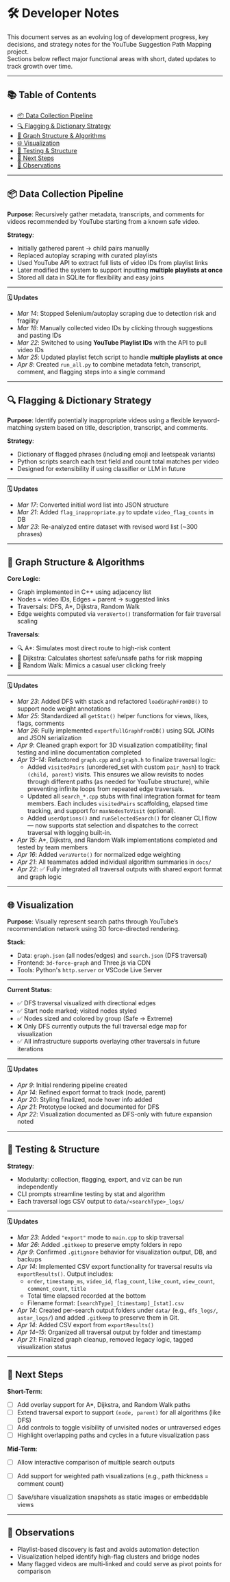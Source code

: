 # 🛠️ Developer Notes

This document serves as an evolving log of development progress, key decisions, and strategy notes for the YouTube Suggestion Path Mapping project.  
Sections below reflect major functional areas with short, dated updates to track growth over time.

---

## 📚 Table of Contents
- [📦 Data Collection Pipeline](#-data-collection-pipeline)
- [🔍 Flagging & Dictionary Strategy](#-flagging--dictionary-strategy)
- [🧠 Graph Structure & Algorithms](#-graph-structure--algorithms)
- [🌐 Visualization](#-visualization)
- [🧪 Testing & Structure](#-testing--structure)
- [🚀 Next Steps](#-next-steps)
- [🧠 Observations](#-observations)

---

## 📦 Data Collection Pipeline

**Purpose**: Recursively gather metadata, transcripts, and comments for videos recommended by YouTube starting from a known safe video.

**Strategy**:
- Initially gathered parent → child pairs manually
- Replaced autoplay scraping with curated playlists
- Used YouTube API to extract full lists of video IDs from playlist links
- Later modified the system to support inputting **multiple playlists at once**
- Stored all data in SQLite for flexibility and easy joins

---

**🗓️ Updates**
- *Mar 14*: Stopped Selenium/autoplay scraping due to detection risk and fragility
- *Mar 18*: Manually collected video IDs by clicking through suggestions and pasting IDs
- *Mar 22*: Switched to using **YouTube Playlist IDs** with the API to pull video IDs
- *Mar 25*: Updated playlist fetch script to handle **multiple playlists at once**
- *Apr 8*: Created `run_all.py` to combine metadata fetch, transcript, comment, and flagging steps into a single command

---

## 🔍 Flagging & Dictionary Strategy

**Purpose**: Identify potentially inappropriate videos using a flexible keyword-matching system based on title, description, transcript, and comments.

**Strategy**:
- Dictionary of flagged phrases (including emoji and leetspeak variants)
- Python scripts search each text field and count total matches per video
- Designed for extensibility if using classifier or LLM in future

---

**🗓️ Updates**
- *Mar 17*: Converted initial word list into JSON structure
- *Mar 21*: Added `flag_inappropriate.py` to update `video_flag_counts` in DB
- *Mar 23*: Re-analyzed entire dataset with revised word list (~300 phrases)

---

## 🧠 Graph Structure & Algorithms

**Core Logic**:
- Graph implemented in C++ using adjacency list
- Nodes = video IDs, Edges = parent → suggested links
- Traversals: DFS, A*, Dijkstra, Random Walk
- Edge weights computed via `veraVerto()` transformation for fair traversal scaling

**Traversals**:
- 🔍 A*: Simulates most direct route to high-risk content
- 🧭 Dijkstra: Calculates shortest safe/unsafe paths for risk mapping
- 🎲 Random Walk: Mimics a casual user clicking freely

---

**🗓️ Updates**
- *Mar 23*: Added DFS with stack and refactored `loadGraphFromDB()` to support node weight annotations
- *Mar 25*: Standardized all `getStat()` helper functions for views, likes, flags, comments
- *Mar 26*: Fully implemented `exportFullGraphFromDB()` using SQL JOINs and JSON serialization
- *Apr 9*: Cleaned graph export for 3D visualization compatibility; final testing and inline documentation completed
- *Apr 13–14*: Refactored `graph.cpp` and `graph.h` to finalize traversal logic:
  - Added `visitedPairs` (unordered_set with custom `pair_hash`) to track `(child, parent)` visits. This ensures we allow revisits to nodes through different paths (as needed for YouTube structure), while preventing infinite loops from repeated edge traversals.
  - Updated all `search_*.cpp` stubs with final integration format for team members. Each includes `visitedPairs` scaffolding, elapsed time tracking, and support for `maxNodesToVisit` (optional).
  - Added `userOptions()` and `runSelectedSearch()` for cleaner CLI flow — now supports stat selection and dispatches to the correct traversal with logging built-in.
- *Apr 15*: A*, Dijkstra, and Random Walk implementations completed and tested by team members
- *Apr 16*: Added `veraVerto()` for normalized edge weighting
- *Apr 21*: All teammates added individual algorithm summaries in `docs/`
- *Apr 22*: ✅ Fully integrated all traversal outputs with shared export format and graph logic

---

## 🌐 Visualization

**Purpose**: Visually represent search paths through YouTube’s recommendation network using 3D force-directed rendering.

**Stack**:
- Data: `graph.json` (all nodes/edges) and `search.json` (DFS traversal)
- Frontend: `3d-force-graph` and Three.js via CDN
- Tools: Python's `http.server` or VSCode Live Server

---

**Current Status:**
- ✅ DFS traversal visualized with directional edges
- ✅ Start node marked; visited nodes styled
- ✅ Nodes sized and colored by group (Safe → Extreme)
- ❌ Only DFS currently outputs the full traversal edge map for visualization
- ✅ All infrastructure supports overlaying other traversals in future iterations


---

**🗓️ Updates**
- *Apr 9*: Initial rendering pipeline created
- *Apr 14*: Refined export format to track (node, parent)
- *Apr 20*: Styling finalized, node hover info added
- *Apr 21*: Prototype locked and documented for DFS
- *Apr 22*: Visualization documented as DFS-only with future expansion noted

---

## 🧪 Testing & Structure

**Strategy**:
- Modularity: collection, flagging, export, and viz can be run independently
- CLI prompts streamline testing by stat and algorithm
- Each traversal logs CSV output to `data/<searchType>_logs/`

---

**🗓️ Updates**
- *Mar 23*: Added `"export"` mode to `main.cpp` to skip traversal
- *Mar 26*: Added `.gitkeep` to preserve empty folders in repo
- *Apr 9*: Confirmed `.gitignore` behavior for visualization output, DB, and backups
- *Apr 14*: Implemented CSV export functionality for traversal results via `exportResults()`. Output includes:
  - `order`, `timestamp_ms`, `video_id`, `flag_count`, `like_count`, `view_count`, `comment_count`, `title`
  - Total time elapsed recorded at the bottom
  - Filename format: `[searchType]_[timestamp]_[stat].csv`
- *Apr 14*: Created per-search output folders under `data/` (e.g., `dfs_logs/`, `astar_logs/`) and added `.gitkeep` to preserve them in Git.
- *Apr 14*: Added CSV export from `exportResults()`
- *Apr 14–15*: Organized all traversal output by folder and timestamp
- *Apr 21*: Finalized graph cleanup, removed legacy logic, tagged visualization status
---

## 🚀 Next Steps

**Short-Term**:
- [ ] Add overlay support for A*, Dijkstra, and Random Walk paths
- [ ] Extend traversal export to support `(node, parent)` for all algorithms (like DFS)
- [ ] Add controls to toggle visibility of unvisited nodes or untraversed edges
- [ ] Highlight overlapping paths and cycles in a future visualization pass

**Mid-Term**:
- [ ] Allow interactive comparison of multiple search outputs
- [ ] Add support for weighted path visualizations (e.g., path thickness = comment count)
- [ ] Save/share visualization snapshots as static images or embeddable views


---

## 🧠 Observations

- Playlist-based discovery is fast and avoids automation detection
- Visualization helped identify high-flag clusters and bridge nodes
- Many flagged videos are multi-linked and could serve as pivot points for comparison
